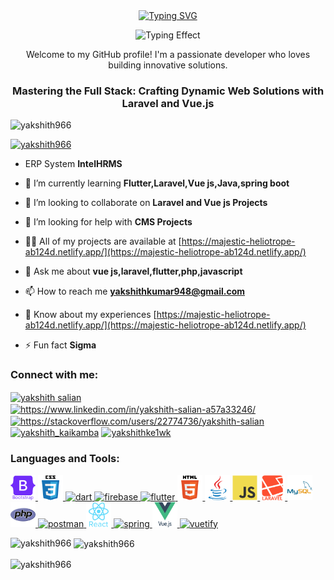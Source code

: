 <div align="center">
    <a align="center" href="https://git.io/typing-svg">
        <img src="https://readme-typing-svg.herokuapp.com?font=Fira+Code&pause=1000&background=4BFF7F00&random=false&width=435&lines=Hi+%F0%9F%91%8B%2C+I'm+Yakshith" alt="Typing SVG" />
    </a>
</div>


<p align="center">
  <img src="https://media1.tenor.com/m/KbXIBwtIzoYAAAAC/piano-bruce-almighty.gif" alt="Typing Effect">
</p>

<p align="center">
  Welcome to my GitHub profile! I'm a passionate developer who loves building innovative solutions.

</p>
<h3 align="center">Mastering the Full Stack: Crafting Dynamic Web Solutions with Laravel and Vue.js</h3>

<p align="left"> <img src="https://komarev.com/ghpvc/?username=yakshith966&label=Profile%20views&color=0e75b6&style=flat" alt="yakshith966" /> </p>

<p align="left"> <a href="https://github.com/ryo-ma/github-profile-trophy"><img src="https://github-profile-trophy.vercel.app/?username=yakshith966" alt="yakshith966" /></a> </p>

- ERP System **IntelHRMS**

- 🌱 I’m currently learning **Flutter,Laravel,Vue js,Java,spring boot**

- 👯 I’m looking to collaborate on **Laravel and Vue js Projects**

- 🤝 I’m looking for help with **CMS Projects**

- 👨‍💻 All of my projects are available at [https://majestic-heliotrope-ab124d.netlify.app/](https://majestic-heliotrope-ab124d.netlify.app/)

- 💬 Ask me about **vue js,laravel,flutter,php,javascript**

- 📫 How to reach me **yakshithkumar948@gmail.com**

- 📄 Know about my experiences [https://majestic-heliotrope-ab124d.netlify.app/](https://majestic-heliotrope-ab124d.netlify.app/)

- ⚡ Fun fact **Sigma**

<h3 align="left">Connect with me:</h3>
<p align="left">
<a href="https://dev.to/yakshith salian" target="blank"><img align="center" src="https://raw.githubusercontent.com/rahuldkjain/github-profile-readme-generator/master/src/images/icons/Social/devto.svg" alt="yakshith salian" height="30" width="40" /></a>
<a href="https://linkedin.com/in/https://www.linkedin.com/in/yakshith-salian-a57a33246/" target="blank"><img align="center" src="https://raw.githubusercontent.com/rahuldkjain/github-profile-readme-generator/master/src/images/icons/Social/linked-in-alt.svg" alt="https://www.linkedin.com/in/yakshith-salian-a57a33246/" height="30" width="40" /></a>
<a href="https://stackoverflow.com/users/https://stackoverflow.com/users/22774736/yakshith-salian" target="blank"><img align="center" src="https://raw.githubusercontent.com/rahuldkjain/github-profile-readme-generator/master/src/images/icons/Social/stack-overflow.svg" alt="https://stackoverflow.com/users/22774736/yakshith-salian" height="30" width="40" /></a>
<a href="https://instagram.com/yakshith_kaikamba" target="blank"><img align="center" src="https://raw.githubusercontent.com/rahuldkjain/github-profile-readme-generator/master/src/images/icons/Social/instagram.svg" alt="yakshith_kaikamba" height="30" width="40" /></a>
<a href="https://auth.geeksforgeeks.org/user/yakshithke1wk" target="blank"><img align="center" src="https://raw.githubusercontent.com/rahuldkjain/github-profile-readme-generator/master/src/images/icons/Social/geeks-for-geeks.svg" alt="yakshithke1wk" height="30" width="40" /></a>
</p>

<h3 align="left">Languages and Tools:</h3>
<p align="left"> <a href="https://getbootstrap.com" target="_blank" rel="noreferrer"> <img src="https://raw.githubusercontent.com/devicons/devicon/master/icons/bootstrap/bootstrap-plain-wordmark.svg" alt="bootstrap" width="40" height="40"/> </a> <a href="https://www.w3schools.com/css/" target="_blank" rel="noreferrer"> <img src="https://raw.githubusercontent.com/devicons/devicon/master/icons/css3/css3-original-wordmark.svg" alt="css3" width="40" height="40"/> </a> <a href="https://dart.dev" target="_blank" rel="noreferrer"> <img src="https://www.vectorlogo.zone/logos/dartlang/dartlang-icon.svg" alt="dart" width="40" height="40"/> </a> <a href="https://firebase.google.com/" target="_blank" rel="noreferrer"> <img src="https://www.vectorlogo.zone/logos/firebase/firebase-icon.svg" alt="firebase" width="40" height="40"/> </a> <a href="https://flutter.dev" target="_blank" rel="noreferrer"> <img src="https://www.vectorlogo.zone/logos/flutterio/flutterio-icon.svg" alt="flutter" width="40" height="40"/> </a> <a href="https://www.w3.org/html/" target="_blank" rel="noreferrer"> <img src="https://raw.githubusercontent.com/devicons/devicon/master/icons/html5/html5-original-wordmark.svg" alt="html5" width="40" height="40"/> </a> <a href="https://www.java.com" target="_blank" rel="noreferrer"> <img src="https://raw.githubusercontent.com/devicons/devicon/master/icons/java/java-original.svg" alt="java" width="40" height="40"/> </a> <a href="https://developer.mozilla.org/en-US/docs/Web/JavaScript" target="_blank" rel="noreferrer"> <img src="https://raw.githubusercontent.com/devicons/devicon/master/icons/javascript/javascript-original.svg" alt="javascript" width="40" height="40"/> </a> <a href="https://laravel.com/" target="_blank" rel="noreferrer"> <img src="https://raw.githubusercontent.com/devicons/devicon/master/icons/laravel/laravel-plain-wordmark.svg" alt="laravel" width="40" height="40"/> </a> <a href="https://www.mysql.com/" target="_blank" rel="noreferrer"> <img src="https://raw.githubusercontent.com/devicons/devicon/master/icons/mysql/mysql-original-wordmark.svg" alt="mysql" width="40" height="40"/> </a> <a href="https://www.php.net" target="_blank" rel="noreferrer"> <img src="https://raw.githubusercontent.com/devicons/devicon/master/icons/php/php-original.svg" alt="php" width="40" height="40"/> </a> <a href="https://postman.com" target="_blank" rel="noreferrer"> <img src="https://www.vectorlogo.zone/logos/getpostman/getpostman-icon.svg" alt="postman" width="40" height="40"/> </a> <a href="https://reactjs.org/" target="_blank" rel="noreferrer"> <img src="https://raw.githubusercontent.com/devicons/devicon/master/icons/react/react-original-wordmark.svg" alt="react" width="40" height="40"/> </a> <a href="https://spring.io/" target="_blank" rel="noreferrer"> <img src="https://www.vectorlogo.zone/logos/springio/springio-icon.svg" alt="spring" width="40" height="40"/> </a> <a href="https://vuejs.org/" target="_blank" rel="noreferrer"> <img src="https://raw.githubusercontent.com/devicons/devicon/master/icons/vuejs/vuejs-original-wordmark.svg" alt="vuejs" width="40" height="40"/> </a> <a href="https://vuetifyjs.com/en/" target="_blank" rel="noreferrer"> <img src="https://bestofjs.org/logos/vuetify.svg" alt="vuetify" width="40" height="40"/> </a> </p>

<p><img align="left" src="https://github-readme-stats.vercel.app/api/top-langs?username=yakshith966&show_icons=true&locale=en&layout=compact" alt="yakshith966" /></p>

<p>&nbsp;<img align="center" src="https://github-readme-stats.vercel.app/api?username=yakshith966&show_icons=true&locale=en" alt="yakshith966" /></p>

<p><img align="center" src="https://github-readme-streak-stats.herokuapp.com/?user=yakshith966&" alt="yakshith966" /></p>

